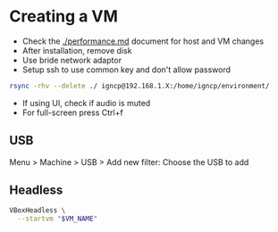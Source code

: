 # Creating a VM

- Check the [./performance.md](./performance.md) document for host and VM changes
- After installation, remove disk
- Use bride network adaptor
- Setup ssh to use common key and don't allow password

```bash
rsync -rhv --delete ./ igncp@192.168.1.X:/home/igncp/environment/
```

- If using UI, check if audio is muted
- For full-screen press Ctrl+f

## USB

Menu > Machine > USB > Add new filter: Choose the USB to add

## Headless

```bash
VBoxHeadless \
  --startvm "$VM_NAME"
```
